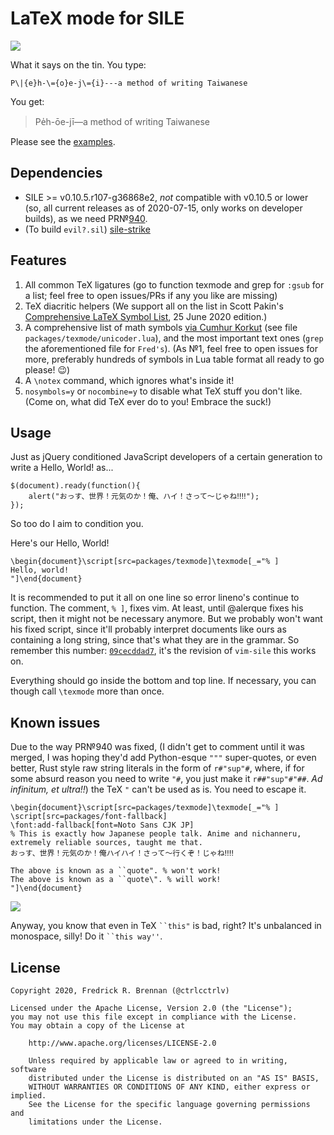 # LaTeX mode for SILE

![](https://raw.githubusercontent.com/ctrlcctrlv/sile-texmode/master/examples/evil%3F.png)

What it says on the tin. You type:

```
P\|{e}h-\={o}e-j\={i}---a method of writing Taiwanese
```

You get:

> Pe̍h-ōe-jī—a method of writing Taiwanese

Please see the [examples](https://github.com/ctrlcctrlv/sile-texmode/tree/master/examples).

## Dependencies
* SILE >= v0.10.5.r107-g36868e2, *not* compatible with v0.10.5 or lower (so, all current releases as of 2020-07-15, only works on developer builds), as we need PR&numero;[940](https://github.com/sile-typesetter/sile/pull/940).
* (To build `evil?.sil`) [sile-strike](https://github.com/ctrlcctrlv/sile-strike)

## Features
1. All common TeX ligatures (go to function texmode and grep for `:gsub` for a list; feel free to open issues/PRs if any you like are missing)
1. TeX diacritic helpers (We support all on the list in Scott Pakin's [Comprehensive LaTeX Symbol List](https://mirrors.concertpass.com/tex-archive/info/symbols/comprehensive/symbols-a4.pdf), 25 June 2020 edition.)
1. A comprehensive list of math symbols [via Cumhur Korkut](http://github.com/joom/latex-unicoder.vim) (see file `packages/texmode/unicoder.lua`), and the most important text ones (`grep` the aforementioned file for `Fred's`). (As &numero;1, feel free to open issues for more, preferably hundreds of symbols in Lua table format all ready to go please! 😉)
1. A `\notex` command, which ignores what's inside it!
1. `nosymbols=y` or `nocombine=y` to disable what TeX stuff you don't like. (Come on, what did TeX ever do to you! Embrace the suck!)

## Usage

Just as jQuery conditioned JavaScript developers of a certain generation to write a Hello, World! as...

```
$(document).ready(function(){
    alert("おっす、世界！元気のか！俺、ハイ！さって〜じゃね‼‼");
});
```

So too do I aim to condition you.

Here's our Hello, World!

```
\begin{document}\script[src=packages/texmode]\texmode[_="% ]
Hello, world!
"]\end{document}
```

It is recommended to put it all on one line so error lineno's continue to function. The comment, `% ]`, fixes vim. At least, until @alerque fixes his script, then it might not be necessary anymore. But we probably won't want his fixed script, since it'll probably interpret documents like ours as containing a long string, since that's what they are in the grammar. So remember this number: [`09cecddad7`](https://github.com/sile-typesetter/vim-sile/commit/09cecddad7f84d7659aa94481344d13ba2a54bb5), it's the revision of `vim-sile` this works on.

Everything should go inside the bottom and top line. If necessary, you can though call `\texmode` more than once.

## Known issues
Due to the way PR&numero;940 was fixed, (I didn't get to comment until it was merged, I was hoping they'd add Python-esque `"""` super-quotes, or even better, Rust style raw string literals in the form of `r#"sup"#`, where, if for some absurd reason you need to write `"#`, you just make it `r##"sup"#"##`. _Ad infinitum, et ultra!!_) the TeX `"` can't be used as is. You need to escape it.

```
\begin{document}\script[src=packages/texmode]\texmode[_="% ]
\script[src=packages/font-fallback]
\font:add-fallback[font=Noto Sans CJK JP]
% This is exactly how Japanese people talk. Anime and nichanneru, extremely reliable sources, taught me that.
おっす、世界！元気のか！俺ハイハイ！さって〜行くぞ！じゃね‼‼

The above is known as a ``quote". % won't work!
The above is known as a ``quote\". % will work!
"]\end{document}
```

![](https://raw.githubusercontent.com/ctrlcctrlv/sile-texmode/master/examples/dblquote.png)

Anyway, you know that even in TeX ``` ``this" ``` is bad, right? It's unbalanced in monospace, silly! Do it ``` ``this way'' ```.

## License

```
Copyright 2020, Fredrick R. Brennan (@ctrlcctrlv)

Licensed under the Apache License, Version 2.0 (the "License");
you may not use this file except in compliance with the License.
You may obtain a copy of the License at

    http://www.apache.org/licenses/LICENSE-2.0

    Unless required by applicable law or agreed to in writing, software
    distributed under the License is distributed on an "AS IS" BASIS,
    WITHOUT WARRANTIES OR CONDITIONS OF ANY KIND, either express or implied.
    See the License for the specific language governing permissions and
    limitations under the License.
```
